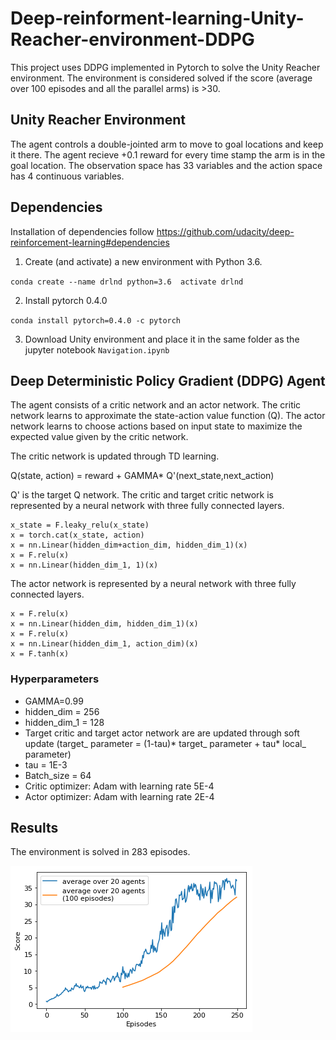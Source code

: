 # Deep-reinforment-learning-Unity-Reacher-environment-DDPG
This project uses DDPG implemented in Pytorch to solve the Unity Reacher environment. The environment is considered solved if the score (average over 100 episodes and all the parallel arms) is >30. 

## Unity Reacher Environment
The agent controls a double-jointed arm to move to goal locations and keep it there. The agent recieve +0.1 reward for every time stamp the arm is in the goal location. The observation space has 33 variables and the action space has 4 continuous variables. 

## Dependencies
Installation of dependencies follow https://github.com/udacity/deep-reinforcement-learning#dependencies
1. Create (and activate) a new environment with Python 3.6.

`conda create --name drlnd python=3.6 
activate drlnd`

2.  Install pytorch 0.4.0

`conda install pytorch=0.4.0 -c pytorch`

3. Download Unity environment and place it in the same folder as the jupyter notebook `Navigation.ipynb`

## Deep Deterministic Policy Gradient (DDPG) Agent

The agent consists of a critic network and an actor network. The critic network learns to approximate the state-action value function (Q). The actor network learns to choose actions based on input state to maximize the expected value given by the critic network. 

The critic network is updated through TD learning. 

Q(state, action) = reward + GAMMA* Q'(next_state,next_action)

Q' is the target Q network. 
The critic and target critic network is represented by a neural network with three fully connected layers.
```x_state = nn.Linear(state_dim,hidden_dim)(state)
x_state = F.leaky_relu(x_state)
x = torch.cat(x_state, action)
x = nn.Linear(hidden_dim+action_dim, hidden_dim_1)(x)
x = F.relu(x)
x = nn.Linear(hidden_dim_1, 1)(x)
```

The actor network is represented by a neural network with three fully connected layers.
```x = nn.Linear(state_dim,hidden_dim)(state)
x = F.relu(x)
x = nn.Linear(hidden_dim, hidden_dim_1)(x)
x = F.relu(x)
x = nn.Linear(hidden_dim_1, action_dim)(x)
x = F.tanh(x)
```

### Hyperparameters
- GAMMA=0.99
- hidden_dim = 256
- hidden_dim_1 = 128
- Target critic and target actor network are are updated through soft update (target_ parameter = (1-tau)* target_ parameter + tau* local_ parameter)
- tau = 1E-3
- Batch_size = 64
- Critic optimizer: Adam with learning rate 5E-4
- Actor optimizer: Adam with learning rate 2E-4

## Results
The environment is solved in 283 episodes.

![Training score](https://github.com/ccakarolotw/Deep-reinforment-learning-Unity-Reacher-environment-DDPG/blob/main/scores.png)
